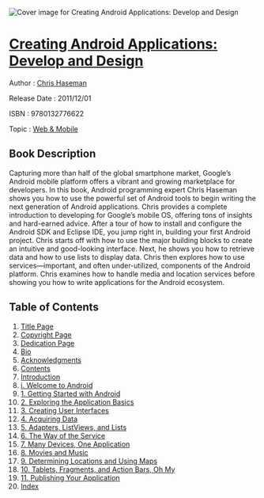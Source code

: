 ![Cover image for Creating Android Applications: Develop and Design](https://imgdetail.ebookreading.net/cover/cover/web_mobile/EB9780132776622.jpg)

[Creating Android Applications: Develop and Design](https://ebookreading.net/view/book/Creating+Android+Applications%3A+Develop+and+Design-EB9780132776622_1.html "Creating Android Applications: Develop and Design")
====================================================================================================================

Author : [Chris Haseman](https://ebookreading.net/search/author/Chris+Haseman)

Release Date : 2011/12/01

ISBN : 9780132776622

Topic : [Web & Mobile](https://ebookreading.net/search/category/web-mobile)

Book Description
-----------------

Capturing more than half of the global smartphone market, Google’s Android mobile platform offers a vibrant and growing marketplace for developers. In this book, Android programming expert Chris Haseman shows you how to use the powerful set of Android tools to begin writing the next generation of Android applications. Chris provides a complete introduction to developing for Google’s mobile OS, offering tons of insights and hard-earned advice. After a tour of how to install and configure the Android SDK and Eclipse IDE, you jump right in, building your first Android project. Chris starts off with how to use the major building blocks to create an intuitive and good-looking interface. Next, he shows you how to retrieve data and how to use lists to display data. Chris then explores how to use services—important, and often under-utilized, components of the Android platform. Chris examines how to handle media and location services before showing you how to write applications for the Android ecosystem.
              
Table of Contents
-----------------

1. [Title Page](https://ebookreading.net/view/book/Creating+Android+Applications%3A+Develop+and+Design-EB9780132776622_3.html)
1. [Copyright Page](https://ebookreading.net/view/book/Creating+Android+Applications%3A+Develop+and+Design-EB9780132776622_4.html)
1. [Dedication Page](https://ebookreading.net/view/book/Creating+Android+Applications%3A+Develop+and+Design-EB9780132776622_5.html)
1. [Bio](https://ebookreading.net/view/book/Creating+Android+Applications%3A+Develop+and+Design-EB9780132776622_6.html)
1. [Acknowledgments](https://ebookreading.net/view/book/Creating+Android+Applications%3A+Develop+and+Design-EB9780132776622_0.html)
1. [Contents](https://ebookreading.net/view/book/Creating+Android+Applications%3A+Develop+and+Design-EB9780132776622_8.html)
1. [Introduction](https://ebookreading.net/view/book/Creating+Android+Applications%3A+Develop+and+Design-EB9780132776622_0.html)
1. [i. Welcome to Android](https://ebookreading.net/view/book/Creating+Android+Applications%3A+Develop+and+Design-EB9780132776622_9.html)
1. [1. Getting Started with Android](https://ebookreading.net/view/book/Creating+Android+Applications%3A+Develop+and+Design-EB9780132776622_10.html)
1. [2. Exploring the Application Basics](https://ebookreading.net/view/book/Creating+Android+Applications%3A+Develop+and+Design-EB9780132776622_11.html)
1. [3. Creating User Interfaces](https://ebookreading.net/view/book/Creating+Android+Applications%3A+Develop+and+Design-EB9780132776622_12.html)
1. [4. Acquiring Data](https://ebookreading.net/view/book/Creating+Android+Applications%3A+Develop+and+Design-EB9780132776622_13.html)
1. [5. Adapters, ListViews, and Lists](https://ebookreading.net/view/book/Creating+Android+Applications%3A+Develop+and+Design-EB9780132776622_14.html)
1. [6. The Way of the Service](https://ebookreading.net/view/book/Creating+Android+Applications%3A+Develop+and+Design-EB9780132776622_15.html)
1. [7. Many Devices, One Application](https://ebookreading.net/view/book/Creating+Android+Applications%3A+Develop+and+Design-EB9780132776622_16.html)
1. [8. Movies and Music](https://ebookreading.net/view/book/Creating+Android+Applications%3A+Develop+and+Design-EB9780132776622_17.html)
1. [9. Determining Locations and Using Maps](https://ebookreading.net/view/book/Creating+Android+Applications%3A+Develop+and+Design-EB9780132776622_18.html)
1. [10. Tablets, Fragments, and Action Bars, Oh My](https://ebookreading.net/view/book/Creating+Android+Applications%3A+Develop+and+Design-EB9780132776622_19.html)
1. [11. Publishing Your Application](https://ebookreading.net/view/book/Creating+Android+Applications%3A+Develop+and+Design-EB9780132776622_20.html)
1. [Index](https://ebookreading.net/view/book/Creating+Android+Applications%3A+Develop+and+Design-EB9780132776622_21.html)
